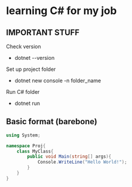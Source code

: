 # learning C# for my job

## IMPORTANT STUFF

Check version
- dotnet --version

Set up project folder
- dotnet new console -n folder_name

Run C# folder
- dotnet run

## Basic format (barebone)

```csharp
using System;

namespace Proj{
    class MyClass{
        public void Main(string[] args){
            Console.WriteLine("Hello World!");
        }
    }
}
```